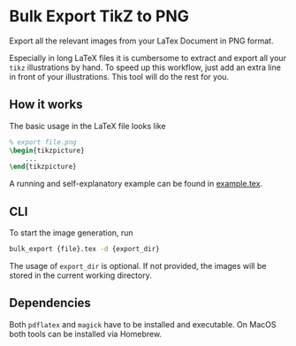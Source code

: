 # Bulk Export TikZ to PNG
Export all the relevant images from your LaTex Document in PNG format.

Especially in long LaTeX files it is cumbersome to extract and export all your `tikz` illustrations by hand.
To speed up this workflow, just add an extra line in front of your illustrations. This tool will do the rest for you.

## How it works
The basic usage in the LaTeX file looks like
```tex
% export file.png
\begin{tikzpicture}
    ...
\end{tikzpicture}
```

A running and self-explanatory example can be found in [example.tex](example.tex).

## CLI
To start the image generation, run
```zsh
bulk_export {file}.tex -d {export_dir}
```
The usage of `export_dir` is optional. If not provided, the images will be stored in the current working directory.

## Dependencies
Both `pdflatex` and `magick` have to be installed and executable. On MacOS both tools can be installed via Homebrew.
